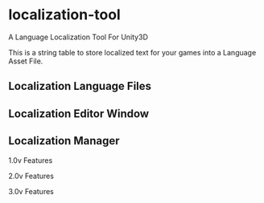 # localization-tool
A Language Localization Tool For Unity3D

This is a string table to store localized text for your games into a Language Asset File. 

## Localization Language Files

## Localization Editor Window

## Localization Manager


1.0v Features 

2.0v Features

3.0v Features
